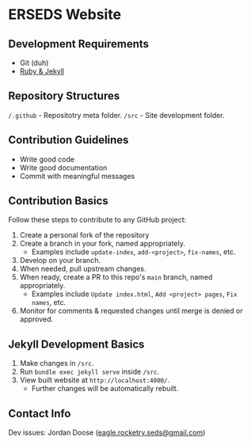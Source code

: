 # ERSEDS Website

## Development Requirements
- Git (duh)
- [Ruby & Jekyll](https://jekyllrb.com/docs/installation/)

## Repository Structures
`/.github` - Repositotry meta folder.
`/src` - Site development folder.  

## Contribution Guidelines
- Write good code
- Write good documentation
- Commit with meaningful messages

## Contribution Basics
Follow these steps to contribute to any GitHub project:
1. Create a personal fork of the repository
2. Create a branch in your fork, named appropriately.
    - Examples include `update-index`, `add-<project>`, `fix-names`, etc.
3. Develop on your branch.
4. When needed, pull upstream changes.
5. When ready, create a PR to this repo's `main` branch, named appropriately.
    - Examples include `Update index.html`, `Add <project> pages`, `Fix names`, etc.
6. Monitor for comments & requested changes until merge is denied or approved.

## Jekyll Development Basics
1. Make changes in `/src`.
2. Run `bundle exec jekyll serve` inside `/src`.
3. View built website at `http://localhost:4000/`.
    - Further changes will be automatically rebuilt.

## Contact Info
Dev issues: Jordan Doose (eagle.rocketry.seds@gmail.com)